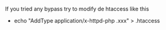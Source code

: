 If you tried any bypass try to modify de htaccess like this

* echo "AddType application/x-httpd-php .xxx" > .htaccess
